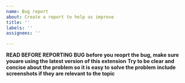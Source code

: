 ```yaml
---
name: Bug report
about: Create a report to help us improve
title: ''
labels: ''
assignees: ''

---
```


**READ BEFORE REPORTING BUG**
**before you reoprt the bug, make sure youare using the latest version of this extension**
**Try to be clear and concise about the problem so it is easy to solve the problem**
**include screenshots if they are relevant to the topic**
